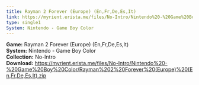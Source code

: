 ```yaml
---
title: Rayman 2 Forever (Europe) (En,Fr,De,Es,It)
link: https://myrient.erista.me/files/No-Intro/Nintendo%20-%20Game%20Boy%20Color/Rayman%202%20Forever%20(Europe)%20(En,Fr,De,Es,It).zip
type: single1
System: Nintendo - Game Boy Color
---
```

<b>Game:</b> Rayman 2 Forever (Europe) (En,Fr,De,Es,It)<br>
<b>System:</b> Nintendo - Game Boy Color<br>
<b>Collection:</b> No-Intro<br>
<b>Download:</b> https://myrient.erista.me/files/No-Intro/Nintendo%20-%20Game%20Boy%20Color/Rayman%202%20Forever%20(Europe)%20(En,Fr,De,Es,It).zip